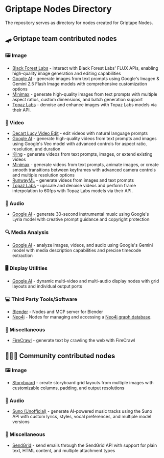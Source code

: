 # Griptape Nodes Directory

The repository serves as directory for nodes created for Griptape Nodes.

## 🛹 Griptape team contributed nodes

### 🖼️ Image

* [Black Forest Labs](https://github.com/griptape-ai/griptape-nodes-library-blackforestlabs) - interact with Black Forest Labs' FLUX APIs, enabling high-quality image generation and editing capabilities
* [Google AI](https://github.com/griptape-ai/griptape-nodes-library-googleai) - generate images from text prompts using Google's Imagen & Gemini 2.5 Flash Image models with comprehensive customization options
* [Minimax](https://github.com/griptape-ai/griptape-nodes-library-minimax) - generate high-quality images from text prompts with multiple aspect ratios, custom dimensions, and batch generation support
* [Topaz Labs](https://github.com/griptape-ai/griptape-nodes-library-topazlabs) - denoise and enhance images with Topaz Labs models via their API.

### 🎥 Video

* [Decart Lucy Video Edit](https://github.com/griptape-ai/griptape-nodes-library-decart) - edit videos with natural language prompts
* [Google AI](https://github.com/griptape-ai/griptape-nodes-library-googleai) - generate high-quality videos from text prompts and images using Google's Veo model with advanced controls for aspect ratio, resolution, and duration
* [Kling](https://github.com/griptape-ai/griptape-nodes-library-kling) - generate videos from text prompts, images, or extend existing videos
* [Minimax](https://github.com/griptape-ai/griptape-nodes-library-minimax) - generate videos from text prompts, animate images, or create smooth transitions between keyframes with advanced camera controls and multiple resolution options
* [RunwayML](https://github.com/griptape-ai/griptape-nodes-library-runwayml) - generate videos from images and text prompts
* [Topaz Labs](https://github.com/griptape-ai/griptape-nodes-library-topazlabs) - upscale and denoise videos and perform frame interpolation to 60fps with Topaz Labs models via their API.

### 🎵 Audio

* [Google AI](https://github.com/griptape-ai/griptape-nodes-library-googleai) - generate 30-second instrumental music using Google's Lyria model with creative prompt guidance and copyright protection

### 🔍 Media Analysis

* [Google AI](https://github.com/griptape-ai/griptape-nodes-library-googleai) - analyze images, videos, and audio using Google's Gemini model with media description capabilities and precise timecode extraction

### 🖥️ Display Utilities

* [Google AI](https://github.com/griptape-ai/griptape-nodes-library-googleai) - dynamic multi-video and multi-audio display nodes with grid layouts and individual output ports

### 💻 Third Party Tools/Software

* [Blender](https://github.com/griptape-ai/griptape-nodes-library-blender) - Nodes and MCP server for Blender
* [Neo4j](https://github.com/griptape-ai/griptape-nodes-library-neo4j) - Nodes for managing and accessing a [Neo4j graph database](https://neo4j.com/).

### 🔧 Miscellaneous

* [FireCrawl](https://github.com/griptape-ai/griptape-nodes-library-firecrawl) - generate text by crawling the web with FireCrawl

## 🧑‍🤝‍🧑 Community contributed nodes

### 🖼️ Image

* [Storyboard](https://github.com/ian-griptape-ai/griptape-nodes-library-storyboard) - create storyboard grid layouts from multiple images with customizable columns, padding, and output resolutions

### 🎵 Audio

* [Suno (Unofficial)](https://github.com/ian-griptape-ai/griptape-nodes-libary-suno) - generate AI-powered music tracks using the Suno API with custom lyrics, styles, vocal preferences, and multiple model versions

### 🔧 Miscellaneous

* [SendGrid](https://github.com/ian-griptape-ai/griptape-nodes-library-sendgrid) - send emails through the SendGrid API with support for plain text, HTML content, and multiple attachment types
